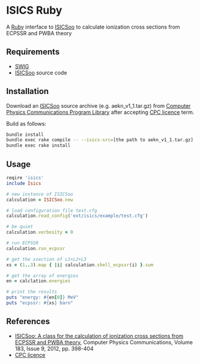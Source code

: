 # ISICS Ruby

A [Ruby](https://www.ruby-lang.org) interface to [ISICSoo](https://doi.org/10.1016/j.cpc.2011.10.004) to calculate ionization cross sections from ECPSSR and PWBA theory

## Requirements

- [SWIG](http://www.swig.org)
- [ISICSoo](https://doi.org/10.1016/j.cpc.2011.10.004) source code

## Installation

Download an [ISICSoo](https://doi.org/10.1016/j.cpc.2011.10.004) source archive (e.g. aekn_v1_1.tar.gz) from [Computer Physics Communications Program Library](http://cpc.cs.qub.ac.uk/summaries/AEKN_v1_1.html) after accepting [CPC licence](https://www.elsevier.com/about/policies/open-access-licenses/elsevier-user-license/cpc-license) term.

Build as follows:

``` sh
bundle install
bundle exec rake compile -- --isics-src=[the path to aekn_v1_1.tar.gz]
bundle exec rake install
```

## Usage

``` ruby
reqire 'isics'
include Isics

# new instance of ISICSoo
calculation = ISICSoo.new

# load configuration file test.cfg
calculation.read_config('ext/isics/example/test.cfg')

# be quiet
calculation.verbosity = 0

# run ECPSSR
calculation.run_ecpssr

# get the xsection of L1+L2+L3
xs = (1..3).map { |i| calculation.shell_ecpssr(i) }.sum

# get the array of energies
en = calclation.energies

# print the results
puts "energy: #{en[0]} MeV"
puts "ecpssr: #{xs} barn"
```

## References

- [ISICSoo: A class for the calculation of ionization cross sections from ECPSSR and PWBA theory](https://doi.org/10.1016/j.cpc.2011.10.004), Computer Physics Communications, Volume 183, Issue 9, 2012, pp. 398-404
- [CPC licence](https://www.elsevier.com/about/policies/open-access-licenses/elsevier-user-license/cpc-license)
